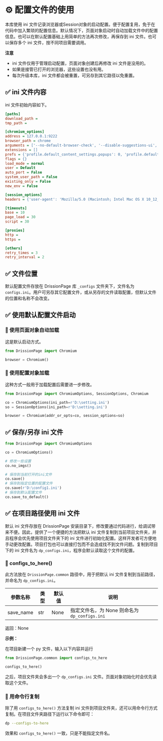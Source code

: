 # ⚙️ 配置文件的使用

本库使用 ini 文件记录浏览器或Session对象的启动配置。便于配置复用，免于在代码中加入繁琐的配置信息。默认情况下，页面对象启动时自动加载文件中的配置信息。也可以在默认配置基础上用简单的方法再次修改，再保存到 ini 文件。也可以保存多个 ini 文件，按不同项目需要调用。

**注意**

- ini 文件仅用于管理启动配置，页面对象创建后再修改 ini 文件是没用的。
- 如果是接管已打开的浏览器，这些设置也没有用。
- 每次升级本库，ini 文件都会被重置，可另存到其它路径以免重置。

## ✅️️ ini 文件内容

ini 文件初始内容如下。

```ini
[paths]
download_path = 
tmp_path = 

[chromium_options]
address = 127.0.0.1:9222
browser_path = chrome
arguments = ['--no-default-browser-check', '--disable-suggestions-ui', '--no-first-run', '--disable-infobars', '--disable-popup-blocking', '--hide-crash-restore-bubble', '--disable-features=PrivacySandboxSettings4']
extensions = []
prefs = {'profile.default_content_settings.popups': 0, 'profile.default_content_setting_values': {'notifications': 2}}
flags = {}
load_mode = normal
user = Default
auto_port = False
system_user_path = False
existing_only = False
new_env = False

[session_options]
headers = {'user-agent': 'Mozilla/5.0 (Macintosh; Intel Mac OS X 10_12_6) AppleWebKit/603.3.8 (KHTML, like Gecko) Version/10.1.2 Safari/603.3.8', 'accept': 'text/html,application/xhtml+xml,application/xml;q=0.9,*/*;q=0.8', 'connection': 'keep-alive', 'accept-charset': 'GB2312,utf-8;q=0.7,*;q=0.7'}

[timeouts]
base = 10
page_load = 30
script = 30

[proxies]
http =
https = 

[others]
retry_times = 3
retry_interval = 2
```

## ✅️️ 文件位置

默认配置文件存放在 DrissionPage 库 `_configs` 文件夹下，文件名为 `configs.ini`。用户可另存其它配置文件，或从另存的文件读取配置，但默认文件的位置和名称不会改变。

## ✅️️ 使用默认配置文件启动

### 📌 使用页面对象自动加载

这是默认启动方式。

```python
from DrissionPage import Chromium

browser = Chromium()
```

### 📌 使用配置对象加载

这种方式一般用于加载配置后需要进一步修改。

```python
from DrissionPage import ChromiumOptions, SessionOptions, Chromium

co = ChromiumOptions(ini_path=r'D:\setting.ini')
so = SessionOptions(ini_path=r'D:\setting.ini')

browser = Chromium(addr_or_opts=co, session_options=so)
```

## ✅️️ 保存/另存 ini 文件

```python
from DrissionPage import ChromiumOptions

co = ChromiumOptions()

# 修改一些设置
co.no_imgs()

# 保存到当前打开的ini文件
co.save()
# 保存到指定位置的配置文件
co.save(r'D:\config1.ini')
# 保存到默认配置文件
co.save_to_default()
```

## ✅️️ 在项目路径使用 ini 文件

默认 ini 文件存放在 DrissionPage 安装目录下，修改要通过代码进行，给调试带来不便。因此，提供了一个便捷的方法把默认 ini 文件复制到当前项目文件夹，并且程序会优先使用项目文件夹下的 ini 文件进行初始化配置。这样开发者可方便地手动更改配置。项目打包也可以直接打包而不会造成找不到文件问题。复制到项目下的 ini 文件名为 `dp_configs.ini`，程序会默认读取这个文件的配置。

### 📌 configs_to_here()

此方法放在 `DrissionPage.common` 路径中，用于把默认 ini 文件复制到当前路径，并命名为 `dp_configs.ini`。

| 参数名称   | 类型 | 默认值 | 说明                           |
|------------|------|--------|--------------------------------|
| save_name  | str  | None   | 指定文件名，为 None 则命名为 `dp_configs.ini` |

返回：None

**示例：**

在项目新建一个 py 文件，输入以下内容并运行

```python
from DrissionPage.common import configs_to_here

configs_to_here()
```

之后，项目文件夹会多出一个 `dp_configs.ini` 文件。页面对象初始化时会优先读取这个文件。

### 📌 用命令行复制

除了用 `configs_to_here()` 方法复制 ini 文件到项目文件夹，还可以用命令行方式复制。在项目文件夹路径下运行以下命令即可：

```bash
dp --configs-to-here
```

效果和 `configs_to_here()` 一致，只是不能指定文件名。